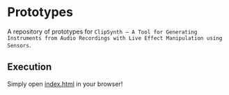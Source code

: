 # Prototypes
A repository of prototypes for ``ClipSynth – A Tool for Generating Instruments from Audio Recordings with Live Effect Manipulation using Sensors``.

## Execution
Simply open [index.html](https://ucsb-sera-audio-research.github.io/Prototypes/) in your browser!